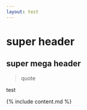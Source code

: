 ```yaml
---
layout: test
---
```


# super header
## super mega header
> quote

<p id="naicuuu">test</p>
{% include content.md %}
